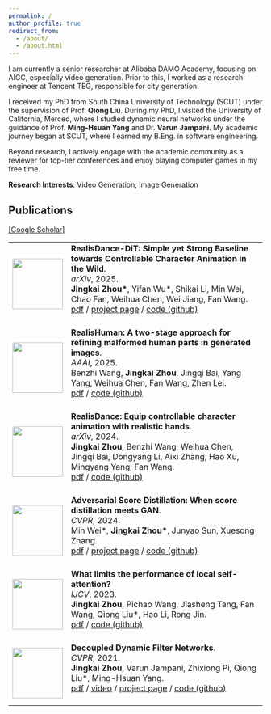 ```yaml
---
permalink: /
author_profile: true
redirect_from: 
  - /about/
  - /about.html
---
```


I am currently a senior researcher at Alibaba DAMO Academy, focusing on AIGC, especially video generation.
Prior to this, I worked as a research engineer at Tencent TEG, responsible for city generation.

I received my PhD from South China University of Technology (SCUT) under the supervision of Prof. **Qiong Liu**.
During my PhD, I visited the University of California, Merced, where I studied dynamic neural networks under the guidance of Prof. **Ming-Hsuan Yang** and Dr. **Varun Jampani**. 
My academic journey began at SCUT, where I earned my B.Eng. in software engineering.

Beyond research, I actively engage with the academic community as a reviewer for top-tier conferences and enjoy playing computer games in my free time.

**Research Interests**: Video Generation, Image Generation

## Publications

[\[Google Scholar\]](https://scholar.google.com/citations?hl=en&user=80d4v4kAAAAJ)

<table style="border: none; border-collapse: collapse;" border="0"> 

<tr style="border-collapse: separate; border-spacing:30em;">
<td style="border-collapse: collapse; border: none;">
<img src="http://thefoxofsky.github.io/images/pdf_icon.png" width="100"/>
</td>
<td style="border-collapse: collapse; border: none;">
<b>RealisDance-DiT: Simple yet Strong Baseline
towards Controllable Character Animation in the
Wild</b>.
<br>
<i>arXiv</i>, 2025.
<br>
<b>Jingkai Zhou*</b>, Yifan Wu*, Shikai Li, Min Wei, Chao Fan, Weihua Chen, Wei Jiang, Fan Wang. 
<br>
<span><a href="http://thefoxofsky.github.io/files/realis_dance_dit.pdf">pdf</a></span> / 
<span><a href="http://thefoxofsky.github.io/project_pages/RealisDance-DiT/index">project page</a></span> /
<span><a href="https://github.com/damo-cv/RealisDance">code (github)</a></span> 
<br>
<br>
</td>
</tr>

<tr style="border-collapse: separate; border-spacing:30em;">
<td style="border-collapse: collapse; border: none;">
<img src="http://thefoxofsky.github.io/images/pdf_icon.png" width="100"/>
</td>
<td style="border-collapse: collapse; border: none;">
<b>RealisHuman: A two-stage approach for refining malformed human parts in generated images</b>.
<br>
<i>AAAI</i>, 2025.
<br>
Benzhi Wang, <b>Jingkai Zhou</b>, Jingqi Bai, Yang Yang, Weihua Chen, Fan Wang, Zhen Lei. 
<br>
<span><a href="http://thefoxofsky.github.io/files/realis_human.pdf">pdf</a></span> / 
<span><a href="https://github.com/Wangbenzhi/RealisHuman">code (github)</a></span> 
<br>
<br>
</td>
</tr>

<tr style="border-collapse: separate; border-spacing:30em;">
<td style="border-collapse: collapse; border: none;">
<img src="http://thefoxofsky.github.io/images/pdf_icon.png" width="100"/>
</td>
<td style="border-collapse: collapse; border: none;">
<b>RealisDance: Equip controllable character animation with realistic hands</b>.
<br>
<i>arXiv</i>, 2024.
<br>
<b>Jingkai Zhou</b>, Benzhi Wang, Weihua Chen, Jingqi Bai, Dongyang Li, Aixi Zhang, Hao Xu, Mingyang Yang, Fan Wang. 
<br>
<span><a href="http://thefoxofsky.github.io/files/realis_dance.pdf">pdf</a></span> / 
<span><a href="https://github.com/damo-cv/RealisDance">code (github)</a></span> 
<br>
<br>
</td>
</tr>

<tr style="border-collapse: separate; border-spacing:30em;">
<td style="border-collapse: collapse; border: none;">
<img src="http://thefoxofsky.github.io/images/pdf_icon.png" width="100"/>
</td>
<td style="border-collapse: collapse; border: none;">
<b>Adversarial Score Distillation: When score distillation meets GAN</b>.
<br>
<i>CVPR</i>, 2024.
<br>
Min Wei*, <b>Jingkai Zhou*</b>, Junyao Sun, Xuesong Zhang. 
<br>
<span><a href="http://thefoxofsky.github.io/files/asd.pdf">pdf</a></span> / 
<span><a href="https://2y7c3.github.io/ASD/asd">project page</a></span> /
<span><a href="https://github.com/2y7c3/ASD">code (github)</a></span> 
<br>
<br>
</td>
</tr>

<tr style="border-collapse: separate; border-spacing:30em;">
<td style="border-collapse: collapse; border: none;">
<img src="http://thefoxofsky.github.io/images/pdf_icon.png" width="100"/>
</td>
<td style="border-collapse: collapse; border: none;">
<b>What limits the performance of local self-attention?</b>
<br>
<i>IJCV</i>, 2023.
<br>
<b>Jingkai Zhou</b>, Pichao Wang, Jiasheng Tang, Fan Wang, Qiong Liu*, Hao Li, Rong Jin. 
<br>
<span><a href="http://thefoxofsky.github.io/files/elsa.pdf">pdf</a></span> / 
<span><a href="https://github.com/damo-cv/ELSA">code (github)</a></span> 
<br>
<br>
</td>
</tr>

<tr style="border-collapse: separate; border-spacing:30em;">
<td style="border-collapse: collapse; border: none;">
<img src="http://thefoxofsky.github.io/images/pdf_icon.png" width="100"/>
</td>
<td style="border-collapse: collapse; border: none;">
<b>Decoupled Dynamic Filter Networks</b>.
<br>
<i>CVPR</i>, 2021.
<br>
<b>Jingkai Zhou</b>, Varun Jampani, Zhixiong Pi, Qiong Liu*, Ming-Hsuan Yang. 
<br>
<span><a href="http://thefoxofsky.github.io/files/ddf.pdf">pdf</a></span> / 
<span><a href="https://www.youtube.com/watch?v=QecJD5HUF7U">video</a></span> / 
<span><a href="http://thefoxofsky.github.io/project_pages/DDF/ddf">project page</a></span> /
<span><a href="http://github.com/theFoxofSky/DDF">code (github)</a></span> 
<br>
<br>
</td>
</tr>

</table>
